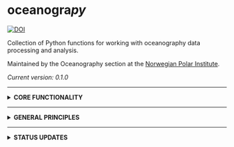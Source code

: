 # oceanogra*py*

[![DOI](https://zenodo.org/badge/DOI/10.5281/zenodo.10360163.svg)](https://doi.org/10.5281/zenodo.10360163)

Collection of Python functions for working with oceanography data processing and analysis.

Maintained by the Oceanography section at the [Norwegian Polar Institute](https://www.npolar.no/en/). 

*Current version: 0.1.0*

____
<details>
<summary><strong>CORE FUNCTIONALITY</strong></summary>

##### Submodules

- `io`: Converting to and from various file format (e.g. read CTD .cnv data to netCDF) 
- `data`: Data post-processing and QC (e.g. CTD post-processing)
- `plots`: Various tools to help make nice (matplotlib) figures
- `map`: Tools for making maps.
- `geo`: Geographical calculations (coordinate transformations, point-to-point distances etc)  
- `ocean`: Oceanography-specific tools (e.g. vertical modes, turner angles, wkb scaling, geostrophical calculations)
- `calc`: Various useful function
- `util`: Various backend support functions 
</details>

____

<details>
<summary><strong>GENERAL PRINCIPLES</strong></summary>

###### Code

- Written in Python (>=3.8).
- Tailored for use in a [Jupyter] notebook environment.
- Data and metadata should be stored in [xarray(https://docs.xarray.dev/en/stable/)] `Datasets`.
    - Intermediate operations using, e.g., `numpy` or `pandas` objects are fine, but the end user should only interact with `Datasets`.
- Code should adhere to [PEP8](https://peps.python.org/pep-0008/) style guide, and all functions should have docstrings.
- All functionality should have associated [pytest](https://docs.pytest.org/en/7.4.x/) tests.

###### Metadata

- All operations that modify data should be recorded in the file metadata.
- Wherever possibly, and at as early a stage as possible, all available useful metadata should be added to Datasets. 
- Metadata formatting should adhere to [CF](http://cfconventions.org/) and [ACDD](https://wiki.esipfed.org/Attribute_Convention_for_Data_Discovery_1-3) conventions, supplemented by:
    - [OceanSITES](http://www.oceansites.org/docs/oceansites_data_format_reference_manual_20140917.pdf)
    - [2021 NPI NetCDF guidelines](https://gitlab.com/npolar/netcdf-creator/-/blob/main/docs/netcdf_standard_npi.pdf?ref_type=heads)

###### Project

- The project is maintained by the Oceanography section at the [Norwegian Polar Institute](www.npolar.no/en). 
    - External contributions (pull requests, issues, whatever) are very welcome!
- We will attempt to follow the guidelines from the 
  [Scientific Python Library Development Guide](https://learn.scientific-python.org/development/).
- *Releases* will be published relatively often, whenever a new functionality has been added. 
   Releases will be archived on [zenodo](www.zenodo.org) and given a DOI. 

</details>

____


<details>
<summary><strong>STATUS UPDATES</strong></summary>

____

STATUS 08.12.23:

- Developed core functionality for editing CTD data. Relies pretty heavily on Jupyter/interactive widgets. 

*TO DO:*

- A look-over of the entire codebase with the view of cleaning up the structure.
    - There is a bit of an unholy mixture between general and specific functions. Should
      make specific modules that are either general or application specific, and give
      them names and locations that reflect their use.
- Test suite (!)
- More extensive documentation/example scripts.

____

STATUS 18.11.23:
- Now contains extensive functionality for working with CTD data:
    - Parsing cnvs
    - Reformatting and adding metadata for pulishing CTD data
    - Starting to become quite useful

____

</details>


